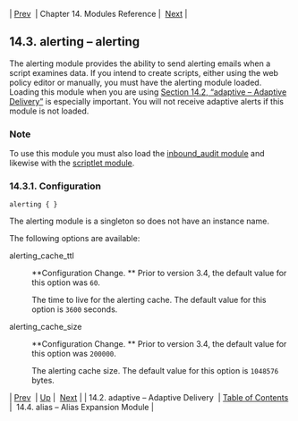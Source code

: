| [Prev](modules.adaptive)  | Chapter 14. Modules Reference |  [Next](modules.alias.php) |

## 14.3. alerting – alerting

<a class="indexterm" name="idp17640720"></a>

The alerting module provides the ability to send alerting emails when a script examines data. If you intend to create scripts, either using the web policy editor or manually, you must have the alerting module loaded. Loading this module when you are using [Section 14.2, “adaptive – Adaptive Delivery”](modules.adaptive "14.2. adaptive – Adaptive Delivery") is especially important. You will not receive adaptive alerts if this module is not loaded.

### Note

To use this module you must also load the [inbound_audit module](modules.inbound_audit "14.41. inbound_audit – Inbound traffic analytics") and likewise with the [scriptlet module](modules.scriptlet.php "14.60. scriptlet – Module").

### 14.3.1. Configuration

`alerting { }`

The alerting module is a singleton so does not have an instance name.

The following options are available:

<dl className="variablelist">

<dt>alerting_cache_ttl</dt>

<dd>

**Configuration Change. ** Prior to version 3.4, the default value for this option was `60`.

The time to live for the alerting cache. The default value for this option is `3600` seconds.

</dd>

<dt>alerting_cache_size</dt>

<dd>

**Configuration Change. ** Prior to version 3.4, the default value for this option was `200000`.

The alerting cache size. The default value for this option is `1048576` bytes.

</dd>

</dl>

| [Prev](modules.adaptive)  | [Up](modules.php) |  [Next](modules.alias.php) |
| 14.2. adaptive – Adaptive Delivery  | [Table of Contents](index) |  14.4. alias – Alias Expansion Module |
